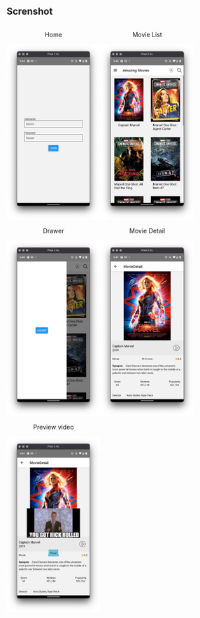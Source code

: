 ## Screnshot

<div style="display:flex; flex-wrap:wrap;">
<div style="text-align:center"> 
	<p style="text-align:center;">Home</p>
	<img   src="./screenshot/sign-in.png" height="400"/>
</div>

<div style="text-align:center"> 
	<p style="text-align:center;">Movie List</p>
	<img  src="./screenshot/movie-list.png" height="400"/>
</div>

<div style="text-align:center"> 
	<p style="text-align:center;">Drawer</p>
	<img  src="./screenshot/drawer.png" height="400"/>
</div>

<div style="text-align:center"> 
	<p style="text-align:center;">Movie Detail</p>
	<img  src="./screenshot/movie-detail.png" height="400"/>
</div>

<div style="text-align:center"> 
	<p style="text-align:center;">Preview video</p>
	<img  src="./screenshot/preview-video.png" height="400"/>
</div>
</div>

